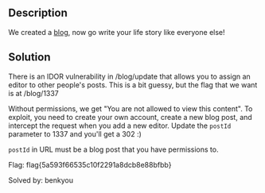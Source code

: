 ## Description
We created a [blog](https://bonitoblog.ctf.zone), now go write your life story like everyone else!

## Solution
There is an IDOR vulnerability in /blog/update that allows you to assign an editor to other people's posts. This is a bit guessy, but the flag that we want is at /blog/1337 

Without permissions, we get "You are not allowed to view this content". To exploit, you need to create your own account, create a new blog post, and intercept the request when you add a new editor. Update the `postId` parameter to 1337 and you'll get a 302 :)

`postId` in URL must be a blog post that you have permissions to.


Flag: flag{5a593f66535c10f2291a8dcb8e88bfbb}

Solved by: benkyou